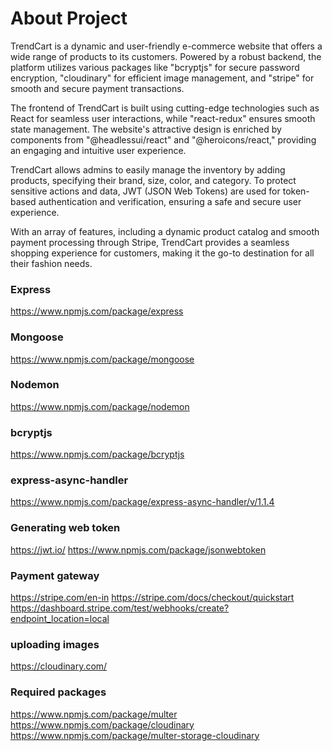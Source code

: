 # About Project

TrendCart is a dynamic and user-friendly e-commerce website that offers a wide range of products to its customers. Powered by a robust backend, the platform utilizes various packages like "bcryptjs" for secure password encryption, "cloudinary" for efficient image management, and "stripe" for smooth and secure payment transactions.

The frontend of TrendCart is built using cutting-edge technologies such as React for seamless user interactions, while "react-redux" ensures smooth state management. The website's attractive design is enriched by components from "@headlessui/react" and "@heroicons/react," providing an engaging and intuitive user experience.

TrendCart allows admins to easily manage the inventory by adding products, specifying their brand, size, color, and category. To protect sensitive actions and data, JWT (JSON Web Tokens) are used for token-based authentication and verification, ensuring a safe and secure user experience.

With an array of features, including a dynamic product catalog and smooth payment processing through Stripe, TrendCart provides a seamless shopping experience for customers, making it the go-to destination for all their fashion needs.

### Express

https://www.npmjs.com/package/express

### Mongoose

https://www.npmjs.com/package/mongoose

### Nodemon

https://www.npmjs.com/package/nodemon

### bcryptjs

https://www.npmjs.com/package/bcryptjs

### express-async-handler

https://www.npmjs.com/package/express-async-handler/v/1.1.4

### Generating web token

https://jwt.io/
https://www.npmjs.com/package/jsonwebtoken

### Payment gateway

https://stripe.com/en-in
https://stripe.com/docs/checkout/quickstart
https://dashboard.stripe.com/test/webhooks/create?endpoint_location=local

### uploading images

https://cloudinary.com/

### Required packages

https://www.npmjs.com/package/multer
https://www.npmjs.com/package/cloudinary
https://www.npmjs.com/package/multer-storage-cloudinary
